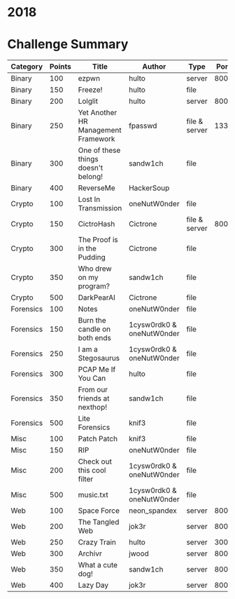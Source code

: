 # 2018

# Challenge Summary
| Category  | Points | Title                               | Author                    | Type          | Port |
|-----------|--------|-------------------------------------|---------------------------|---------------|------|
| Binary    | 100    | ezpwn                               | hulto                     | server        | 8001 |
| Binary    | 150    | Freeze!                             | hulto                     | file          |      |
| Binary    | 200    | Lolglit                             | hulto                     | server        | 8002 |
| Binary    | 250    | Yet Another HR Management Framework | fpasswd                   | file & server | 1337 |
| Binary    | 300    | One of these things doesn't belong! | sandw1ch                  | file          |      |
| Binary    | 400    | ReverseMe                           | HackerSoup                |               |      |
| Crypto    | 100    | Lost In Transmission                | oneNutW0nder              | file          |      |
| Crypto    | 150    | CictroHash                          | Cictrone                  | file & server | 8003 |
| Crypto    | 300    | The Proof is in the Pudding         | Cictrone                  | file          |      |
| Crypto    | 350    | Who drew on my program?             | sandw1ch                  | file          |      |
| Crypto    | 500    | DarkPearAI                          | Cictrone                  | file          |      |
| Forensics | 100    | Notes                               | oneNutW0nder              | file          |      |
| Forensics | 150    | Burn the candle on both ends        | 1cysw0rdk0 & oneNutW0nder | file          |      |
| Forensics | 250    | I am a Stegosaurus                  | 1cysw0rdk0 & oneNutW0nder | file          |      |
| Forensics | 300    | PCAP Me If You Can                  | hulto                     | file          |      |
| Forensics | 350    | From our friends at nexthop!        | sandw1ch                  | file          |      |
| Forensics | 500    | Lite Forensics                      | knif3                     | file          |      |
| Misc      | 100    | Patch Patch                         | knif3                     | file          |      |
| Misc      | 150    | RIP                                 | oneNutW0nder              | file          |      |
| Misc      | 200    | Check out this cool filter          | 1cysw0rdk0 & oneNutW0nder | file          |      |
| Misc      | 500    | music.txt                           | 1cysw0rdk0 & oneNutW0nder | file          |      |
| Web       | 100    | Space Force                         | neon_spandex              | server        | 8005 |
| Web       | 200    | The Tangled Web                     | jok3r                     | server        | 8007 |
| Web       | 250    | Crazy Train                         | hulto                     | server        | 3000 |
| Web       | 300    | Archivr                             | jwood                     | server        | 8004 |
| Web       | 350    | What a cute dog!                    | sandw1ch                  | server        | 8008 |
| Web       | 400    | Lazy Day                            | jok3r                     | server        | 8007 |